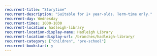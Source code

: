 ```yaml
---
recurrent-title: "Storytime"
recurrent-description: "Suitable for 2+ year-olds. Term-time only."
recurrent-day: Wednesday
recurrent-times: 1000-1030
recurrent-location: hadleigh-library
recurrent-location-display-name: Hadleigh Library
recurrent-location-display-url: /branches/hadleigh-library/
recurrent-category: ["children", "pre-school"]
recurrent-bookstart: y
---
```

